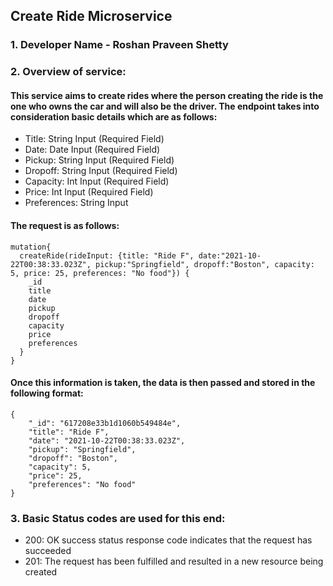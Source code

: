 ## Create Ride Microservice

### 1. Developer Name - Roshan Praveen Shetty

### 2. Overview of service:
#### This service aims to create rides where the person creating the ride is the one who owns the car and will also be the driver. The endpoint takes into consideration basic details which are as follows:

* Title: String Input (Required Field)
* Date: Date Input (Required Field)
* Pickup: String Input (Required Field)
* Dropoff: String Input (Required Field)
* Capacity: Int Input (Required Field)
* Price: Int Input (Required Field)
* Preferences: String Input

#### The request is as follows:

```
mutation{
  createRide(rideInput: {title: "Ride F", date:"2021-10-22T00:38:33.023Z", pickup:"Springfield", dropoff:"Boston", capacity: 5, price: 25, preferences: "No food"}) {
    _id
    title
    date
    pickup
    dropoff
    capacity
    price
    preferences
  }
}
```

#### Once this information is taken, the data is then passed and stored in the following format:

```
{
    "_id": "617208e33b1d1060b549484e",
    "title": "Ride F",
    "date": "2021-10-22T00:38:33.023Z",
    "pickup": "Springfield",
    "dropoff": "Boston",
    "capacity": 5,
    "price": 25,
    "preferences": "No food"
}
```

### 3. Basic Status codes are used for this end:

* 200: OK success status response code indicates that the request has succeeded
* 201: The request has been fulfilled and resulted in a new resource being created